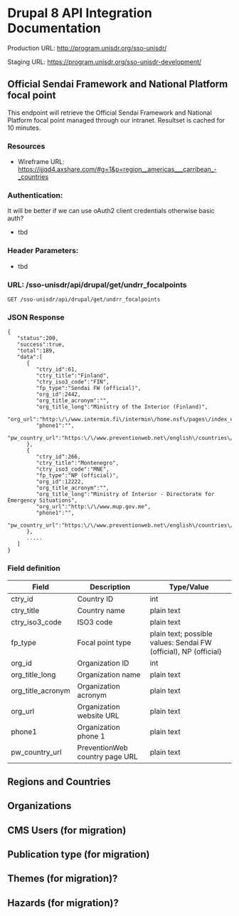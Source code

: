 # Drupal 8 API Integration Documentation

Production URL: http://program.unisdr.org/sso-unisdr/

Staging URL: https://program.unisdr.org/sso-unisdr-development/

## Official Sendai Framework and National Platform focal point

This endpoint will retrieve the Official Sendai Framework and National Platform focal point managed through our intranet. Resultset is cached for 10 minutes.

### Resources
* Wireframe URL: https://ijjqd4.axshare.com/#g=1&p=region__americas___carribean_-_countries

### Authentication:

It will be better if we can use oAuth2 client credentials otherwise basic auth?

* tbd

### Header Parameters:

* tbd

### URL: /sso-unisdr/api/drupal/get/undrr_focalpoints

```shell
GET /sso-unisdr/api/drupal/get/undrr_focalpoints
```

### JSON Response

```shell
{
   "status":200,
   "success":true,
   "total":189,
   "data":[
      {
         "ctry_id":61,
         "ctry_title":"Finland",
         "ctry_iso3_code":"FIN",
         "fp_type":"Sendai FW (official)",
         "org_id":2442,
         "org_title_acronym":"",
         "org_title_long":"Ministry of the Interior (Finland)",
         "org_url":"http:\/\/www.intermin.fi\/intermin\/home.nsf\/pages\/index_eng",
         "phone1":"",
         "pw_country_url":"https:\/\/www.preventionweb.net\/english\/countries\/europe\/fin"
      },
      {
         "ctry_id":266,
         "ctry_title":"Montenegro",
         "ctry_iso3_code":"MNE",
         "fp_type":"NP (official)",
         "org_id":12222,
         "org_title_acronym":"",
         "org_title_long":"Ministry of Interior - Directorate for Emergency Situations",
         "org_url":"http:\/\/www.mup.gov.me",
         "phone1":"",
         "pw_country_url":"https:\/\/www.preventionweb.net\/english\/countries\/europe\/mne"
      },
	  .....
   ]
}
```

### Field definition

| Field             	| Description                    	| Type/Value                                                      	|
|-------------------	|--------------------------------	|-----------------------------------------------------------------	|
| ctry_id           	| Country ID                     	| int                                                             	|
| ctry_title        	| Country name                   	| plain text                                                      	|
| ctry_iso3_code    	| ISO3 code                      	| plain text                                                      	|
| fp_type           	| Focal point type               	| plain text; possible values: Sendai FW (official), NP (official) 	|
| org_id            	| Organization ID                	| int                                                             	|
| org_title_long    	| Organization name              	| plain text                                                      	|
| org_title_acronym 	| Organization acronym           	| plain text                                                      	|
| org_url           	| Organization website URL       	| plain text                                                      	|
| phone1            	| Organization phone 1           	| plain text                                                      	|
| pw_country_url    	| PreventionWeb country page URL 	| plain text                                                      	|



## Regions and Countries


## Organizations


## CMS Users (for migration)


## Publication type (for migration)


## Themes (for migration)?


## Hazards (for migration)?

